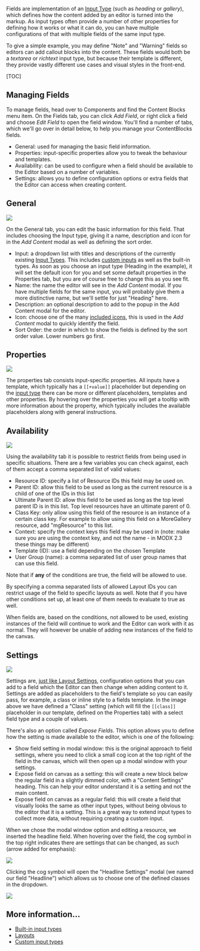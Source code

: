 Fields are implementation of an [Input Type](Input_Types) (such as _heading_ or _gallery_), which defines how the content added by an editor is turned into the markup. As input types often provide a number of other properties for defining how it works or what it can do, you can have multiple configurations of that with multiple fields of the same input type.

To give a simple example, you may define "Note" and "Warning" fields so editors can add callout blocks into the content. These fields would both be a _textarea_ or _richtext_ input type, but because their template is different, they provide vastly different use cases and visual styles in the front-end.

[TOC]

## Managing Fields

To manage fields, head over to Components and find the Content Blocks menu item. On the Fields tab, you can click _Add Field_, or right click a field and choose _Edit Field_ to open the field window. You'll find a number of tabs, which we'll go over in detail below, to help you manage your ContentBlocks fields.

- General: used for managing the basic field information.
- Properties: input-specific properties allow you to tweak the behaviour and templates.
- Availability: can be used to configure when a field should be available to the Editor based on a number of variables.
- Settings: allows you to define configuration options or extra fields that the Editor can access when creating content.


## General

[![](https://assets.modmore.com/galleries/inline-418/2015/contentblocks_component_field_general.png)](https://assets.modmore.com/galleries/inline-418/2015/contentblocks_component_field_general.png)

On the General tab, you can edit the basic information for this field. That includes choosing the Input type, giving it a name, description and icon for in the _Add Content_ modal as well as defining the sort order.

- Input: a dropdown list with titles and descriptions of the currently existing [Input Types](Input_Types). This includes [custom inputs](Custom_Inputs/Developing_Custom_Inputs) as well as the built-in types. As soon as you choose an input type (Heading in the example), it will set the default icon for you and set some default properties in the Properties tab, but you are of course free to change this as you see fit.
- Name: the name the editor will see in the _Add Content_ modal. If you have multiple fields for the same input, you will probably give them a more distinctive name, but we'll settle for just "Heading" here.
- Description: an optional description to add to the popup in the Add Content modal for the editor.
- Icon: choose one of the many [included icons](Custom_Inputs/Icons), this is used in the _Add Content_ modal to quickly identify the field.
- Sort Order: the order in which to show the fields is defined by the sort order value. Lower numbers go first.



## Properties

[![](https://assets.modmore.com/galleries/inline-418/2015/contentblocks_component_field_properties.png)](https://assets.modmore.com/galleries/inline-418/2015/contentblocks_component_field_properties.png)

The properties tab consists input-specific properties. All inputs have a template, which typically has a `[[+value]]`  placeholder but depending on the [input type](Input_Types) there can be more or different placeholders, templates and other properties. By hovering over the properties you will get a tooltip with more information about the property, which typically includes the available placeholders along with general instructions.

 

## Availability

[![](https://assets.modmore.com/galleries/inline-418/2015/contentblocks_component_field_availability.png)](https://assets.modmore.com/galleries/inline-418/2015/contentblocks_component_field_availability.png)

Using the availability tab it is possible to restrict fields from being used in specific situations. There are a few variables you can check against, each of them accept a comma separated list of valid values:

- Resource ID: specify a list of Resource IDs this field may be used on.
- Parent ID: allow this field to be used as long as the current resource is a child of one of the IDs in this list
- Ultimate Parent ID: allow this field to be used as long as the top level parent ID is in this list. Top level resources have an ultimate parent of 0.
- Class Key: only allow using this field of the resource is an instance of a certain class key. For example to allow using this field on a MoreGallery resource, add "mgResource" to this list.
- Context: specify the context keys this field may be used in (note: make sure you are using the context key, and not the name - in MODX 2.3 these things may be different)
- Template (ID): use a field depending on the chosen Template
- User Group (name): a comma separated list of user group names that can use this field.

Note that if **any** of the conditions are true, the field will be allowed to use.

By specifying a comma separated lists of allowed Layout IDs you can restrict usage of the field to specific layouts as well. Note that if you have other conditions set up, at least one of them needs to evaluate to true as well.

When fields are, based on the conditions, not allowed to be used, existing instances of the field will continue to work and the Editor can work with it as normal. They will however be unable of adding new instances of the field to the canvas.

 

## Settings

[![](https://assets.modmore.com/galleries/inline-418/2015/contentblocks_component_field_settings.png)](https://assets.modmore.com/galleries/inline-418/2015/contentblocks_component_field_settings.png)

Settings are, [just like Layout Settings](Layouts), configuration options that you can add to a field which the Editor can then change when adding content to it. Settings are added as placeholders to the field's template so you can easily pass, for example, a class or inline style to a fields template. In the image above we have defined a "Class" setting (which will fill the `[[class]]` placeholder in our template, defined on the Properties tab) with a select field type and a couple of values.

There's also an option called _Expose Fields_. This option allows you to define how the setting is made available to the editor, which is one of the following:

- Show field setting in modal window: this is the original approach to field settings, where you need to click a small cog icon at the top right of the field in the canvas, which will then open up a modal window with your settings.
- Expose field on canvas as a setting: this will create a new block below the regular field in a slightly dimmed color, with a "Content Settings" heading. This can help your editor understand it is a setting and not the main content.
- Expose field on canvas as a regular field: this will create a field that visually looks the same as other input types, without being obvious to the editor that it is a setting. This is a great way to extend input types to collect more data, without requiring creating a custom input.

When we chose the modal window option and editing a resource, we inserted the headline field. When hovering over the field, the cog symbol in the top right indicates there are settings that can be changed, as such (arrow added for emphasis):

[![](https://assets.modmore.com/uploads/2014/04/1398428329_43e9f915650d963c795e762598e0a039.png)](https://assets.modmore.com/uploads/2014/04/1398428329_43e9f915650d963c795e762598e0a039.png)

Clicking the cog symbol will open the "Headline Settings" modal (we named our field "Headline") which allows us to choose one of the defined classes in the dropdown.

[![](https://assets.modmore.com/uploads/2014/04/1398428582_43e9f915650d963c795e762598e0a039.png)](https://assets.modmore.com/uploads/2014/04/1398428582_43e9f915650d963c795e762598e0a039.png)

 

## More information...

- [Built-in input types](Input_Types)
- [Layouts](Layouts)
- [Custom input types](Custom_Inputs/Developing_Custom_Inputs)
